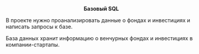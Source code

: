 
 **<p style="text-align: center;">Базовый SQL</p>**

В проекте нужно проанализировать данные о фондах и инвестициях и написать запросы к базе.

База данных хранит информацию о венчурных фондах и инвестициях в компании-стартапы. 
